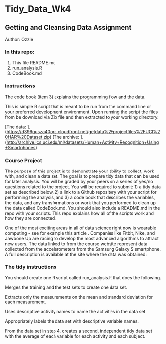 # Tidy_Data_Wk4
## Getting and Cleansing Data Assignment

Author: Ozzie

### In this repo:
1) This file README.md
2) run_analysis.R
3) CodeBook.md

### Instructions
The code book (item 3) explains the programming flow and the data. 

This is simple R script that is meant to be run from the command line
or your preferred development environment. Upon running the script
the files from be download via Zip file and then extracted to your working
directory. 

[The data: ].(https://d396qusza40orc.cloudfront.net/getdata%2Fprojectfiles%2FUCI%20HAR%20Dataset.zip)
[The archive: ].(http://archive.ics.uci.edu/ml/datasets/Human+Activity+Recognition+Using+Smartphones)

### Course Project
The purpose of this project is to demonstrate your ability to collect, work with, and clean a data set. The goal is to prepare tidy data that can be used for later analysis. You will be graded by your peers on a series of yes/no questions related to the project. You will be required to submit: 1) a tidy data set as described below, 2) a link to a Github repository with your script for performing the analysis, and 3) a code book that describes the variables, the data, and any transformations or work that you performed to clean up the data called CodeBook.md. You should also include a README.md in the repo with your scripts. This repo explains how all of the scripts work and how they are connected.

One of the most exciting areas in all of data science right now is wearable computing - see for example 
this article 
. Companies like Fitbit, Nike, and Jawbone Up are racing to develop the most advanced algorithms to attract new users. The data linked to from the course website represent data collected from the accelerometers from the Samsung Galaxy S smartphone. A full description is available at the site where the data was obtained:

### The tidy instructions
You should create one R script called run_analysis.R that does the following. 

Merges the training and the test sets to create one data set.

Extracts only the measurements on the mean and standard deviation for each measurement. 

Uses descriptive activity names to name the activities in the data set

Appropriately labels the data set with descriptive variable names. 

From the data set in step 4, creates a second, independent tidy data set with the average of each variable for each activity and each subject.